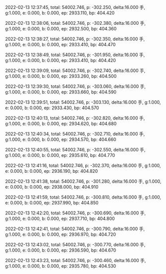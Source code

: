2022-02-13 12:37:45, total: 54002.746, p: -302.250, delta:16.000 手, g:1.000, e: 0.000, b: 0.000, ep: 2933.110, bp: 404.420

2022-02-13 12:38:06, total: 54002.746, p: -302.380, delta:16.000 手, g:1.000, e: 0.000, b: 0.000, ep: 2932.500, bp: 404.360

2022-02-13 12:38:27, total: 54002.746, p: -302.350, delta:16.000 手, g:1.000, e: 0.000, b: 0.000, ep: 2933.410, bp: 404.470

2022-02-13 12:38:49, total: 54002.746, p: -301.950, delta:16.000 手, g:1.000, e: 0.000, b: 0.000, ep: 2933.410, bp: 404.420

2022-02-13 12:39:09, total: 54002.746, p: -302.740, delta:16.000 手, g:1.000, e: 0.000, b: 0.000, ep: 2933.260, bp: 404.500

2022-02-13 12:39:30, total: 54002.746, p: -303.060, delta:16.000 手, g:1.000, e: 0.000, b: 0.000, ep: 2933.660, bp: 404.590

2022-02-13 12:39:51, total: 54002.746, p: -303.130, delta:16.000 手, g:1.000, e: 0.000, b: 0.000, ep: 2933.430, bp: 404.570

2022-02-13 12:40:13, total: 54002.746, p: -302.820, delta:16.000 手, g:1.000, e: 0.000, b: 0.000, ep: 2934.620, bp: 404.680

2022-02-13 12:40:34, total: 54002.746, p: -302.710, delta:16.000 手, g:1.000, e: 0.000, b: 0.000, ep: 2934.570, bp: 404.660

2022-02-13 12:40:55, total: 54002.746, p: -302.550, delta:16.000 手, g:1.000, e: 0.000, b: 0.000, ep: 2935.610, bp: 404.770

2022-02-13 12:41:16, total: 54002.746, p: -302.370, delta:16.000 手, g:1.000, e: 0.000, b: 0.000, ep: 2936.190, bp: 404.820

2022-02-13 12:41:38, total: 54002.746, p: -301.280, delta:16.000 手, g:1.000, e: 0.000, b: 0.000, ep: 2938.000, bp: 404.910

2022-02-13 12:41:59, total: 54002.746, p: -300.810, delta:16.000 手, g:1.000, e: 0.000, b: 0.000, ep: 2937.990, bp: 404.850

2022-02-13 12:42:20, total: 54002.746, p: -300.690, delta:16.000 手, g:1.000, e: 0.000, b: 0.000, ep: 2937.710, bp: 404.800

2022-02-13 12:42:41, total: 54002.746, p: -300.790, delta:16.000 手, g:1.000, e: 0.000, b: 0.000, ep: 2936.970, bp: 404.720

2022-02-13 12:43:02, total: 54002.746, p: -300.770, delta:16.000 手, g:1.000, e: 0.000, b: 0.000, ep: 2936.590, bp: 404.670

2022-02-13 12:43:23, total: 54002.746, p: -300.460, delta:16.000 手, g:1.000, e: 0.000, b: 0.000, ep: 2935.780, bp: 404.530